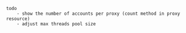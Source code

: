     todo
        - show the number of accounts per proxy (count method in proxy resource)
        - adjust max threads pool size
